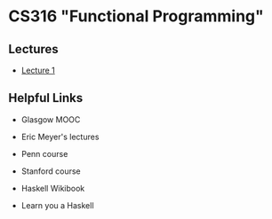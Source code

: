 # CS316 "Functional Programming"


## Lectures

- [Lecture 1](lectures/Lec01.hs)


## Helpful Links

- Glasgow MOOC

- Eric Meyer's lectures

- Penn course

- Stanford course

- Haskell Wikibook

- Learn you a Haskell
